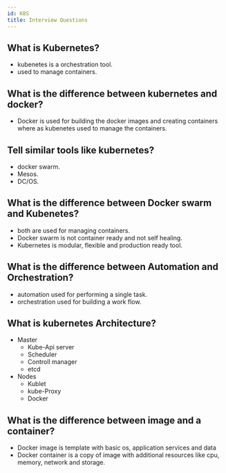 ```yaml
---
id: K8S
title: Interview Questions
---
```


## What is Kubernetes?
* kubenetes is a orchestration tool. 
* used to manage containers.

## What is the difference between kubernetes and docker?
* Docker is used for building the docker images and creating containers where as kubenetes used to manage the containers.

## Tell similar tools like kubernetes?
* docker swarm.
* Mesos.
* DC/OS.

## What is the difference between Docker swarm and Kubenetes?
* both are used for managing containers.
* Docker swarm is not container ready and not self healing.
* Kubernetes is modular, flexible and production ready tool.

## What is the difference between Automation and Orchestration?
* automation used for performing a single task.
* orchestration used for building a work flow.

## What is kubernetes Architecture?
* Master
    * Kube-Api server
    * Scheduler
    * Controll manager
    * etcd
* Nodes
    * Kublet
    * kube-Proxy
    * Docker 

## What is the difference between image and a container?
* Docker image is template with basic os, application services and data     
* Docker container is a copy of image with additional resources like cpu, memory, network and storage.    
